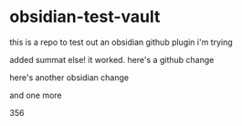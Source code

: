 # obsidian-test-vault

this is a repo to test out an obsidian github plugin i'm trying

added summat else! it worked. here's a github change

here's another obsidian change

and one more

356